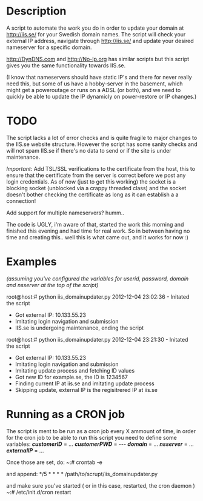 Description
=================

A script to automate the work you do in order to update your domain at http://iis.se/ for your Swedish domain names.
The script will check your external IP address, navigate through http://iis.se/ and update your desired nameserver for a specific domain.

http://DynDNS.com and http://No-Ip.org has similar scripts but this script gives you the same functionality towards IIS.se.

(I know that nameservers should have static IP's and there for never really need this,
but some of us have a hobby-server in the basement, which might get a poweroutage or runs on a ADSL (or both),
and we need to quickly be able to update the IP dynamicly on power-restore or IP changes.)


TODO
=================

The script lacks a lot of error checks and is quite fragile to major changes to the IIS.se website structure.
However the script has some sanity checks and will not spam IIS.se if there's no data to send or if the site is under maintenance.

*Important:*
Add TSL/SSL verifications to the certificate from the host,
this to ensure that the certificate from the server is correct before we post any login credentials.
As of now (just to get this working) the socket is a blocking socket (unblocked via a crappy threaded class) and
the socket doesn't bother checking the certificate as long as it can establish a a connection!

Add support for multiple nameservers? humm..

The code is UGLY, i'm aware of that, started the work this morning and finished this evening and had time for real work.
So in between having no time and creating this.. well this is what came out, and it works for now :)


Examples
=================

*(assuming you've configured the variables for userid, password, domain and nsserver at the top of the script)*

root@host:# python iis_domainupdater.py 
2012-12-04 23:02:36 - Initated the script
 - Got external IP: 10.133.55.23
 - Imitating login navigation and submission
 - IIS.se is undergoing maintenance, ending the script

root@host:# python iis_domainupdater.py 
2012-12-04 23:21:30 - Initated the script
 - Got external IP: 10.133.55.23
 - Imitating login navigation and submission
 - Imitating update process and fetching ID values
 - Got new ID for example.se, the ID is 1234567
 - Finding current IP at iis.se and imitating update process
 - Skipping update, external IP is the regisitrered IP at iis.se

Running as a CRON job
=================

The script is ment to be run as a cron job every X ammount of time,
in order for the cron job to be able to run this script you need to define some variables:
___customerID___ = ...
___customerPWD___ = ---
___domain___ = ...
___nsserver___ = ...
___externalIP___ = ...

Once those are set, do:
~:# crontab -e

and append:
*/5 * * * * /path/to/scrupt/iis_domainupdater.py

and make sure you've started ( or in this case, restarted, the cron daemon )
~:# /etc/init.d/cron restart
